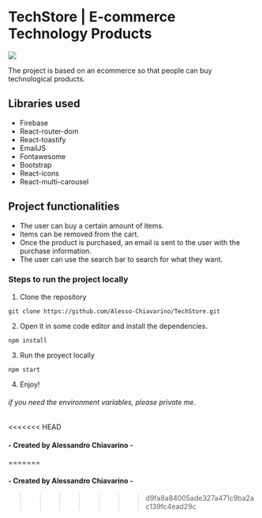 # TechStore | E-commerce Technology Products

 ![](https://res.cloudinary.com/dotaebdx8/image/upload/v1664993583/ecommerceReact/icono_kqotfx.ico)

The project is based on an ecommerce so that people can buy technological products.

## Libraries used

-   Firebase  
-   React-router-dom
-   React-toastify
-   EmailJS
-   Fontawesome
-   Bootstrap
-   React-icons
-   React-multi-carousel

## Project functionalities

-   The user can buy a certain amount of items.
-   Items can be removed from the cart.
-   Once the product is purchased, an email is sent to the user with the purchase information.
-   The user can use the search bar to search for what they want.

### Steps to run the project locally

1. Clone the repository

```
git clone https://github.com/Alesso-Chiavarino/TechStore.git
```

2. Open it in some code editor and install the dependencies.

```
npm install
```

3. Run the proyect locally

```
npm start
```

4. Enjoy!

###### if you need the environment variables, please private me.

<<<<<<< HEAD
#### - Created by Alessandro Chiavarino -
=======
#### - Created by Alessandro Chiavarino -
>>>>>>> d9fa8a84005ade327a471c9ba2ac139fc4ead29c
